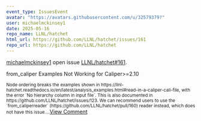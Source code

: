 ```yaml
---
event_type: IssuesEvent
avatar: "https://avatars.githubusercontent.com/u/32579379?"
user: michaelmckinsey1
date: 2025-05-16
repo_name: LLNL/hatchet
html_url: https://github.com/LLNL/hatchet/issues/161
repo_url: https://github.com/LLNL/hatchet
---
```


<a href='https://github.com/michaelmckinsey1' target='_blank'>michaelmckinsey1</a> open issue <a href='https://github.com/LLNL/hatchet/issues/161' target='_blank'>LLNL/hatchet#161</a>.

<p>from_caliper Examples Not Working for Caliper>=2.10</p><small>Node ordering breaks the examples shown in https://llnl-hatchet.readthedocs.io/en/latest/analysis_examples.html#read-in-a-caliper-cali-file, with the error `No hierarchy column in input file`. This is also documented in https://github.com/LLNL/hatchet/issues/123. We can recommend users to use the `from_caliperreader` (https://github.com/LLNL/hatchet/pull/160) reader instead, which does not have this issue....</small><a href='https://github.com/LLNL/hatchet/issues/161' target='_blank'>View Comment</a>